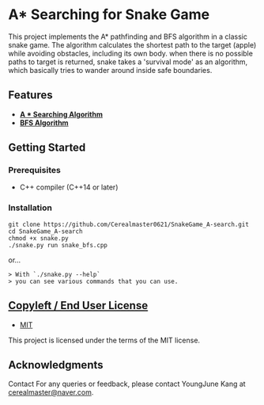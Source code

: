 # A* Searching for Snake Game

This project implements the A* pathfinding and BFS algorithm in a classic snake game. The algorithm calculates the shortest path to the target (apple) while avoiding obstacles, including its own body. when there is no possible paths to target is returned, snake takes a 'survival mode' as an algorithm, which basically tries to wander around inside safe boundaries. 

## Features

- **[A * Searching Algorithm](https://en.wikipedia.org/wiki/A*_search_algorithm)**
- **[BFS Algorithm](https://en.wikipedia.org/wiki/Breadth-first_search)**
## Getting Started

### Prerequisites

- C++ compiler (C++14 or later)

### Installation

```
git clone https://github.com/Cerealmaster0621/SnakeGame_A-search.git
cd SnakeGame_A-search
chmod +x snake.py
./snake.py run snake_bfs.cpp
```
or...
```
> With `./snake.py --help` 
> you can see various commands that you can use.
```

## [Copyleft / End User License](https://github.com/Cerealmaster0621/SnakeGame_A-search.git#copyleft--end-user-license)

-   [MIT](https://github.com/Cerealmaster0621/SnakeGame_A-search.git/blob/master/license.md)

This project is licensed under the terms of the MIT license.

## Acknowledgments  
Contact For any queries or feedback, please contact YoungJune Kang at cerealmaster@naver.com. 
